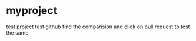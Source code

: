 # myproject
test project
test github
find the comparision and click on pull request to test the same

